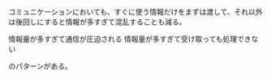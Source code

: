 コミュニケーションにおいても、すぐに使う情報だけをまずは渡して、それ以外は後回しにすると情報が多すぎて混乱することも減る。

情報量が多すぎて通信が圧迫される
情報量が多すぎて受け取っても処理できない

のパターンがある。
